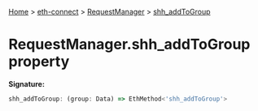 [Home](./index) &gt; [eth-connect](./eth-connect.md) &gt; [RequestManager](./eth-connect.requestmanager.md) &gt; [shh\_addToGroup](./eth-connect.requestmanager.shh_addtogroup.md)

# RequestManager.shh\_addToGroup property


**Signature:**
```javascript
shh_addToGroup: (group: Data) => EthMethod<'shh_addToGroup'>
```
